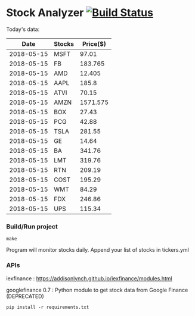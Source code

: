 # Stock Analyzer [![Build Status](https://travis-ci.org/ogoyal/StockAnalyzer.svg?branch=master)](https://travis-ci.org/ogoyal/StockAnalyzer)

Today's data:

| Date| Stocks| Price($) | 
| --- | --- | ---  | 
| 2018-05-15| MSFT| 97.01 | 
| 2018-05-15| FB| 183.765 | 
| 2018-05-15| AMD| 12.405 | 
| 2018-05-15| AAPL| 185.8 | 
| 2018-05-15| ATVI| 70.15 | 
| 2018-05-15| AMZN| 1571.575 | 
| 2018-05-15| BOX| 27.43 | 
| 2018-05-15| PCG| 42.88 | 
| 2018-05-15| TSLA| 281.55 | 
| 2018-05-15| GE| 14.64 | 
| 2018-05-15| BA| 341.76 | 
| 2018-05-15| LMT| 319.76 | 
| 2018-05-15| RTN| 209.19 | 
| 2018-05-15| COST| 195.29 | 
| 2018-05-15| WMT| 84.29 | 
| 2018-05-15| FDX| 246.86 | 
| 2018-05-15| UPS| 115.34 | 

### Build/Run project

```
make
```

Program will monitor stocks daily. Append your list of stocks in tickers.yml

### APIs
iexfinance : https://addisonlynch.github.io/iexfinance/modules.html

googlefinance 0.7 : Python module to get stock data from Google Finance (DEPRECATED)

```
pip install -r requirements.txt
```

